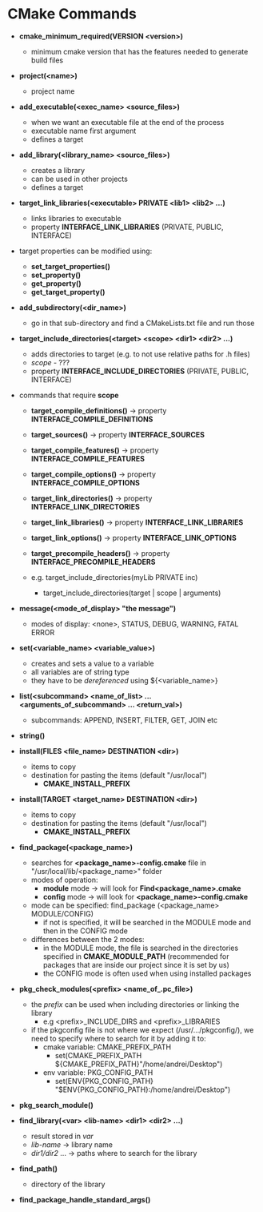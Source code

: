 # CMake Commands


- **cmake_minimum_required(VERSION \<version>)**
    - minimum cmake version that has the features needed to generate build files


- **project(\<name>)**
    - project name


- **add_executable(\<exec_name> \<source_files>)**
    - when we want an executable file at the end of the process
    - executable name first argument
    - defines a target


- **add_library(\<library_name> \<source_files>)**
    - creates a library
    - can be used in other projects
    - defines a target


- **target_link_libraries(\<executable> PRIVATE \<lib1> \<lib2> ...)**
    - links libraries to executable
    - property **INTERFACE_LINK_LIBRARIES** (PRIVATE, PUBLIC, INTERFACE)


- target properties can be modified using:
    - **set_target_properties()**
    - **set_property()**
    - **get_property()**
    - **get_target_property()**


- **add_subdirectory(\<dir_name>)**
    - go in that sub-directory and find a CMakeLists.txt file and run those


- **target_include_directories(\<target> \<scope> \<dir1> \<dir2> ...)**
    - adds directories to target (e.g. to not use relative paths for .h files)
    - *scope* - ???
    - property **INTERFACE_INCLUDE_DIRECTORIES** (PRIVATE, PUBLIC, INTERFACE)


- commands that require **scope**
    - **target_compile_definitions()** -> property **INTERFACE_COMPILE_DEFINITIONS**
    - **target_sources()** -> property **INTERFACE_SOURCES**
    - **target_compile_features()** -> property **INTERFACE_COMPILE_FEATURES**
    - **target_compile_options()** -> property **INTERFACE_COMPILE_OPTIONS**
    - **target_link_directories()** -> property **INTERFACE_LINK_DIRECTORIES**
    - **target_link_libraries()** -> property **INTERFACE_LINK_LIBRARIES**
    - **target_link_options()** -> property **INTERFACE_LINK_OPTIONS**
    - **target_precompile_headers()** -> property **INTERFACE_PRECOMPILE_HEADERS**

    - e.g. target_include_directories(myLib PRIVATE inc)
        - target_include_directories(target | scope | arguments)


- **message(\<mode_of_display> "the message")**
    - modes of display: \<none>, STATUS, DEBUG, WARNING, FATAL ERROR


- **set(\<variable_name> \<variable_value>)**
    - creates and sets a value to a variable
    - all variables are of string type
    - they have to be *dereferenced* using ${\<variable_name>}


- **list(\<subcommand> \<name_of_list> ... \<arguments_of_subcommand> ... \<return_val>)**
    - subcommands: APPEND, INSERT, FILTER, GET, JOIN etc


- **string()**


- **install(FILES \<file_name> DESTINATION \<dir>)**
  - items to copy
  - destination for pasting the items (default "/usr/local")
    - **CMAKE_INSTALL_PREFIX**


- **install(TARGET \<target_name> DESTINATION \<dir>)**
  - items to copy
  - destination for pasting the items (default "/usr/local")
    - **CMAKE_INSTALL_PREFIX**


- **find_package(\<package_name>)**
  - searches for **\<package_name>-config.cmake** file in "/usr/local/lib/\<package_name>" folder
  - modes of operation:
    - **module** mode -> will look for **Find\<package_name>.cmake**
    - **config** mode -> will look for **\<package_name>-config.cmake**
  - mode can be specified: find_package (\<package_name> MODULE/CONFIG)
    - if not is specified, it will be searched in the MODULE mode and then in the CONFIG mode
  - differences between the 2 modes:
    - in the MODULE mode, the file is searched in the directories specified in **CMAKE_MODULE_PATH** (recommended for packages that are inside our project since it is set by us)
    - the CONFIG mode is often used when using installed packages


- **pkg_check_modules(\<prefix> \<name_of_.pc_file>)**
    - the *prefix* can be used when including directories or linking the library
        - e.g \<prefix>\_INCLUDE_DIRS and \<prefix>\_LIBRARIES
    - if the pkgconfig file is not where we expect (/usr/.../pkgconfig/), we need to specify where to search for it by adding it to:
        - cmake variable: CMAKE_PREFIX_PATH
            - set(CMAKE_PREFIX_PATH ${CMAKE_PREFIX_PATH}"/home/andrei/Desktop")
        - env variable: PKG_CONFIG_PATH
            - set(ENV{PKG_CONFIG_PATH} "$ENV{PKG_CONFIG_PATH}:/home/andrei/Desktop")


- **pkg_search_module()**


- **find_library(\<var> \<lib-name> \<dir1> \<dir2> ...)**
  - result stored in *var*
  - *lib-name* -> library name
  - *dir1/dir2* ... -> paths where to search for the library

- **find_path()**
  - directory of the library


- **find_package_handle_standard_args()**
